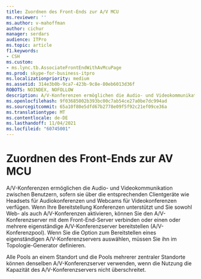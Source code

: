 ```yaml
---
title: Zuordnen des Front-Ends zur A/V MCU
ms.reviewer: ''
ms.author: v-mahoffman
author: cichur
manager: serdars
audience: ITPro
ms.topic: article
f1.keywords:
- CSH
ms.custom:
- ms.lync.tb.AssociateFrontEndWithAvMcuPage
ms.prod: skype-for-business-itpro
ms.localizationpriority: medium
ms.assetid: 314e3b0b-9ca7-423b-9c8e-80eb6013d36f
ROBOTS: NOINDEX, NOFOLLOW
description: A/V-Konferenzen ermöglichen die Audio- und Videokommunikation zwischen Benutzern, sofern sie über die entsprechenden Clientgeräte wie Headsets für Audiokonferenzen und Webcams für Videokonferenzen verfügen. Wenn Ihre Bereitstellung Konferenzen unterstützt und Sie sowohl Web- als auch A/V-Konferenzen aktivieren, können Sie den A/V-Konferenzserver mit dem Front-End-Server verbinden oder einen oder mehrere eigenständige A/V-Konferenzserver bereitstellen (A/V-Konferenzpool). Wenn Sie die Option zum Bereitstellen eines eigenständigen A/V-Konferenzservers auswählen, müssen Sie ihn im Topologie-Generator definieren.
ms.openlocfilehash: 9f03685002b393bc00c7ab54ce27a0be7dc994ad
ms.sourcegitcommit: 65a10f80e5dfd67b2778e09f5f92c21ef09ce36a
ms.translationtype: MT
ms.contentlocale: de-DE
ms.lasthandoff: 11/04/2021
ms.locfileid: "60745001"
---
```

# <a name="associate-front-end-with-av-mcu"></a>Zuordnen des Front-Ends zur AV MCU
 
A/V-Konferenzen ermöglichen die Audio- und Videokommunikation zwischen Benutzern, sofern sie über die entsprechenden Clientgeräte wie Headsets für Audiokonferenzen und Webcams für Videokonferenzen verfügen. Wenn Ihre Bereitstellung Konferenzen unterstützt und Sie sowohl Web- als auch A/V-Konferenzen aktivieren, können Sie den A/V-Konferenzserver mit dem Front-End-Server verbinden oder einen oder mehrere eigenständige A/V-Konferenzserver bereitstellen (A/V-Konferenzpool). Wenn Sie die Option zum Bereitstellen eines eigenständigen A/V-Konferenzservers auswählen, müssen Sie ihn im Topologie-Generator definieren.
  
Alle Pools an einem Standort und die Pools mehrerer zentraler Standorte können denselben A/V-Konferenzserver verwenden, wenn die Nutzung die Kapazität des A/V-Konferenzservers nicht überschreitet. 
  

